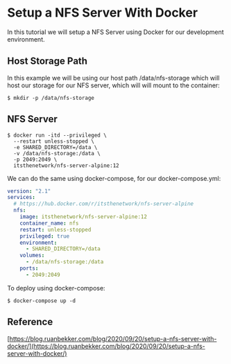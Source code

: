 # Setup a NFS Server With Docker

In this tutorial we will setup a NFS Server using Docker for our development environment.

## Host Storage Path
In this example we will be using our host path /data/nfs-storage which will host our storage for our NFS server, which will will mount to the container:

```
$ mkdir -p /data/nfs-storage
```

## NFS Server

```
$ docker run -itd --privileged \
  --restart unless-stopped \
  -e SHARED_DIRECTORY=/data \
  -v /data/nfs-storage:/data \
  -p 2049:2049 \
  itsthenetwork/nfs-server-alpine:12
```
We can do the same using docker-compose, for our docker-compose.yml:

``` yml
version: "2.1"
services:
  # https://hub.docker.com/r/itsthenetwork/nfs-server-alpine
  nfs:
    image: itsthenetwork/nfs-server-alpine:12
    container_name: nfs
    restart: unless-stopped
    privileged: true
    environment:
      - SHARED_DIRECTORY=/data
    volumes:
      - /data/nfs-storage:/data
    ports:
      - 2049:2049
```

To deploy using docker-compose:

```
$ docker-compose up -d
```

## Reference

[https://blog.ruanbekker.com/blog/2020/09/20/setup-a-nfs-server-with-docker/](https://blog.ruanbekker.com/blog/2020/09/20/setup-a-nfs-server-with-docker/)
